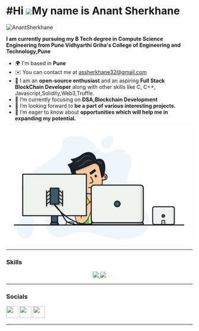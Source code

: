 #Hi ![](https://user-images.githubusercontent.com/18350557/176309783-0785949b-9127-417c-8b55-ab5a4333674e.gif)My name is Anant Sherkhane
===================================================================================================================================

<p align="left"> <img src="https://komarev.com/ghpvc/?username=Anant2090&label=Profile%20views&color=0e75b6&style=flat" alt="AnantSherkhane" /> </p>

**I am currently pursuing my B Tech degree in Compute Science Engineering from Pune Vidhyarthi Griha's College of Engineering and Technology,Pune**

* 🌍  I'm based in **Pune**
* ✉️  You can contact me at [assherkhane32@gmail.com](mailto:assherkhane32@gmail.com)
* 🧠 I am an **open-source enthusiast** and an aspiring **Full Stack BlockChain Developer** along with other skills like C, C++, Javascript,Solidity,Web3,Truffle.
* 🌱 I’m currently focusing on **DSA,Blockchain Development**
* 👯 I’m looking forward to **be a part of various interesting projects.**
* 🤝 I’m eager to know about **opportunities which will help me in expanding my potential.**

<img alt="GIF" src="https://github.com/rahulvarma5297/rahulvarma5297/blob/main/hadder.gif?raw=true" width="500"/> 

<hr/>

### Skills
<p align="center">

  <a href="https://skillicons.dev">
    <img src="https://skillicons.dev/icons?i=git,github,python,c,cpp" />
    <img src="https://skillicons.dev/icons?i=html,css,js,nodejs" />
   
  </a>
         
</p>
<hr/>


### Socials

<p align="left"> <a href="https://github.com/Anant2090" target="_blank" rel="noreferrer"><img src="https://raw.githubusercontent.com/danielcranney/readme-generator/main/public/icons/socials/github.svg" width="32" height="32" /></a> <a href="https://www.instagram.com/sherkhane_anant_32/" target="_blank" rel="noreferrer"><img src="https://raw.githubusercontent.com/danielcranney/readme-generator/main/public/icons/socials/instagram.svg" width="32" height="32" /></a> <a href="https://www.linkedin.com/in/anant-sherkhane-778ab8264/" target="_blank" rel="noreferrer"><img src="https://raw.githubusercontent.com/danielcranney/readme-generator/main/public/icons/socials/linkedin.svg" width="32" height="32" /></a></p>
<hr/>

